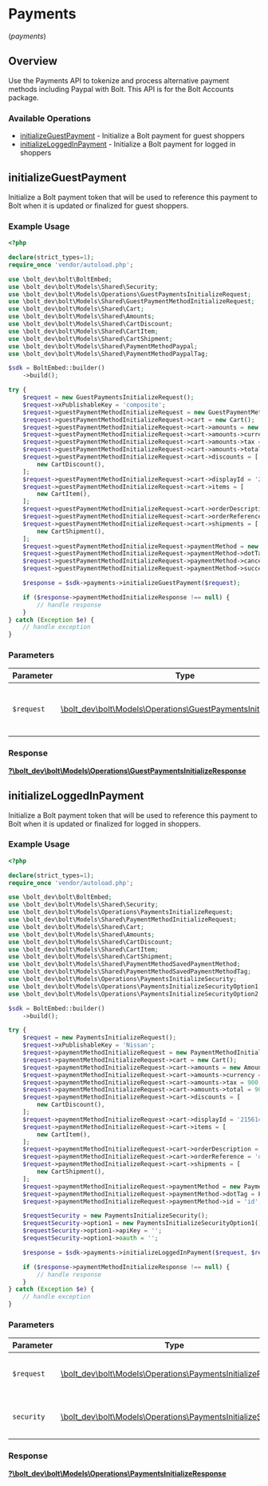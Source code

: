 # Payments
(*payments*)

## Overview

Use the Payments API to tokenize and process alternative payment methods including Paypal with Bolt. This API is for the Bolt
Accounts package.


### Available Operations

* [initializeGuestPayment](#initializeguestpayment) - Initialize a Bolt payment for guest shoppers
* [initializeLoggedInPayment](#initializeloggedinpayment) - Initialize a Bolt payment for logged in shoppers

## initializeGuestPayment

Initialize a Bolt payment token that will be used to reference this payment to
Bolt when it is updated or finalized for guest shoppers.


### Example Usage

```php
<?php

declare(strict_types=1);
require_once 'vendor/autoload.php';

use \bolt_dev\bolt\BoltEmbed;
use \bolt_dev\bolt\Models\Shared\Security;
use \bolt_dev\bolt\Models\Operations\GuestPaymentsInitializeRequest;
use \bolt_dev\bolt\Models\Shared\GuestPaymentMethodInitializeRequest;
use \bolt_dev\bolt\Models\Shared\Cart;
use \bolt_dev\bolt\Models\Shared\Amounts;
use \bolt_dev\bolt\Models\Shared\CartDiscount;
use \bolt_dev\bolt\Models\Shared\CartItem;
use \bolt_dev\bolt\Models\Shared\CartShipment;
use \bolt_dev\bolt\Models\Shared\PaymentMethodPaypal;
use \bolt_dev\bolt\Models\Shared\PaymentMethodPaypalTag;

$sdk = BoltEmbed::builder()
    ->build();

try {
    $request = new GuestPaymentsInitializeRequest();
    $request->xPublishableKey = 'composite';
    $request->guestPaymentMethodInitializeRequest = new GuestPaymentMethodInitializeRequest();
    $request->guestPaymentMethodInitializeRequest->cart = new Cart();
    $request->guestPaymentMethodInitializeRequest->cart->amounts = new Amounts();
    $request->guestPaymentMethodInitializeRequest->cart->amounts->currency = 'USD';
    $request->guestPaymentMethodInitializeRequest->cart->amounts->tax = 900;
    $request->guestPaymentMethodInitializeRequest->cart->amounts->total = 900;
    $request->guestPaymentMethodInitializeRequest->cart->discounts = [
        new CartDiscount(),
    ];
    $request->guestPaymentMethodInitializeRequest->cart->displayId = '215614191';
    $request->guestPaymentMethodInitializeRequest->cart->items = [
        new CartItem(),
    ];
    $request->guestPaymentMethodInitializeRequest->cart->orderDescription = 'Order #1234567890';
    $request->guestPaymentMethodInitializeRequest->cart->orderReference = 'order_100';
    $request->guestPaymentMethodInitializeRequest->cart->shipments = [
        new CartShipment(),
    ];
    $request->guestPaymentMethodInitializeRequest->paymentMethod = new PaymentMethodPaypal();
    $request->guestPaymentMethodInitializeRequest->paymentMethod->dotTag = PaymentMethodPaypalTag::Paypal;
    $request->guestPaymentMethodInitializeRequest->paymentMethod->cancel = 'www.example.com/handle_paypal_cancel';
    $request->guestPaymentMethodInitializeRequest->paymentMethod->success = 'www.example.com/handle_paypal_success';

    $response = $sdk->payments->initializeGuestPayment($request);

    if ($response->paymentMethodInitializeResponse !== null) {
        // handle response
    }
} catch (Exception $e) {
    // handle exception
}
```

### Parameters

| Parameter                                                                                                                    | Type                                                                                                                         | Required                                                                                                                     | Description                                                                                                                  |
| ---------------------------------------------------------------------------------------------------------------------------- | ---------------------------------------------------------------------------------------------------------------------------- | ---------------------------------------------------------------------------------------------------------------------------- | ---------------------------------------------------------------------------------------------------------------------------- |
| `$request`                                                                                                                   | [\bolt_dev\bolt\Models\Operations\GuestPaymentsInitializeRequest](../../models/operations/GuestPaymentsInitializeRequest.md) | :heavy_check_mark:                                                                                                           | The request object to use for the request.                                                                                   |


### Response

**[?\bolt_dev\bolt\Models\Operations\GuestPaymentsInitializeResponse](../../models/operations/GuestPaymentsInitializeResponse.md)**


## initializeLoggedInPayment

Initialize a Bolt payment token that will be used to reference this payment to
Bolt when it is updated or finalized for logged in shoppers.


### Example Usage

```php
<?php

declare(strict_types=1);
require_once 'vendor/autoload.php';

use \bolt_dev\bolt\BoltEmbed;
use \bolt_dev\bolt\Models\Shared\Security;
use \bolt_dev\bolt\Models\Operations\PaymentsInitializeRequest;
use \bolt_dev\bolt\Models\Shared\PaymentMethodInitializeRequest;
use \bolt_dev\bolt\Models\Shared\Cart;
use \bolt_dev\bolt\Models\Shared\Amounts;
use \bolt_dev\bolt\Models\Shared\CartDiscount;
use \bolt_dev\bolt\Models\Shared\CartItem;
use \bolt_dev\bolt\Models\Shared\CartShipment;
use \bolt_dev\bolt\Models\Shared\PaymentMethodSavedPaymentMethod;
use \bolt_dev\bolt\Models\Shared\PaymentMethodSavedPaymentMethodTag;
use \bolt_dev\bolt\Models\Operations\PaymentsInitializeSecurity;
use \bolt_dev\bolt\Models\Operations\PaymentsInitializeSecurityOption1;
use \bolt_dev\bolt\Models\Operations\PaymentsInitializeSecurityOption2;

$sdk = BoltEmbed::builder()
    ->build();

try {
    $request = new PaymentsInitializeRequest();
    $request->xPublishableKey = 'Nissan';
    $request->paymentMethodInitializeRequest = new PaymentMethodInitializeRequest();
    $request->paymentMethodInitializeRequest->cart = new Cart();
    $request->paymentMethodInitializeRequest->cart->amounts = new Amounts();
    $request->paymentMethodInitializeRequest->cart->amounts->currency = 'USD';
    $request->paymentMethodInitializeRequest->cart->amounts->tax = 900;
    $request->paymentMethodInitializeRequest->cart->amounts->total = 900;
    $request->paymentMethodInitializeRequest->cart->discounts = [
        new CartDiscount(),
    ];
    $request->paymentMethodInitializeRequest->cart->displayId = '215614191';
    $request->paymentMethodInitializeRequest->cart->items = [
        new CartItem(),
    ];
    $request->paymentMethodInitializeRequest->cart->orderDescription = 'Order #1234567890';
    $request->paymentMethodInitializeRequest->cart->orderReference = 'order_100';
    $request->paymentMethodInitializeRequest->cart->shipments = [
        new CartShipment(),
    ];
    $request->paymentMethodInitializeRequest->paymentMethod = new PaymentMethodSavedPaymentMethod();
    $request->paymentMethodInitializeRequest->paymentMethod->dotTag = PaymentMethodSavedPaymentMethodTag::SavedPaymentMethod;
    $request->paymentMethodInitializeRequest->paymentMethod->id = 'id';

    $requestSecurity = new PaymentsInitializeSecurity();
    $requestSecurity->option1 = new PaymentsInitializeSecurityOption1();
    $requestSecurity->option1->apiKey = '';
    $requestSecurity->option1->oauth = '';

    $response = $sdk->payments->initializeLoggedInPayment($request, $requestSecurity);

    if ($response->paymentMethodInitializeResponse !== null) {
        // handle response
    }
} catch (Exception $e) {
    // handle exception
}
```

### Parameters

| Parameter                                                                                                            | Type                                                                                                                 | Required                                                                                                             | Description                                                                                                          |
| -------------------------------------------------------------------------------------------------------------------- | -------------------------------------------------------------------------------------------------------------------- | -------------------------------------------------------------------------------------------------------------------- | -------------------------------------------------------------------------------------------------------------------- |
| `$request`                                                                                                           | [\bolt_dev\bolt\Models\Operations\PaymentsInitializeRequest](../../models/operations/PaymentsInitializeRequest.md)   | :heavy_check_mark:                                                                                                   | The request object to use for the request.                                                                           |
| `security`                                                                                                           | [\bolt_dev\bolt\Models\Operations\PaymentsInitializeSecurity](../../models/operations/PaymentsInitializeSecurity.md) | :heavy_check_mark:                                                                                                   | The security requirements to use for the request.                                                                    |


### Response

**[?\bolt_dev\bolt\Models\Operations\PaymentsInitializeResponse](../../models/operations/PaymentsInitializeResponse.md)**

